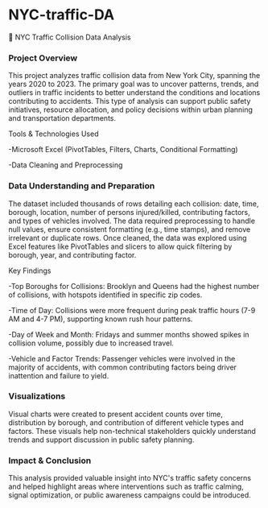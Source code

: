 # NYC-traffic-DA

📁 NYC Traffic Collision Data Analysis

### Project Overview     
This project analyzes traffic collision data from New York City, spanning the years 2020 to 2023. The primary goal was to uncover patterns, trends, and outliers in traffic incidents to better understand the conditions and locations contributing to accidents. This type of analysis can support public safety initiatives, resource allocation, and policy decisions within urban planning and transportation departments.

Tools & Technologies Used  

-Microsoft Excel (PivotTables, Filters, Charts, Conditional Formatting)

-Data Cleaning and Preprocessing

### Data Understanding and Preparation  
The dataset included thousands of rows detailing each collision: date, time, borough, location, number of persons injured/killed, contributing factors, and types of vehicles involved. The data required preprocessing to handle null values, ensure consistent formatting (e.g., time stamps), and remove irrelevant or duplicate rows. Once cleaned, the data was explored using Excel features like PivotTables and slicers to allow quick filtering by borough, year, and contributing factor.

Key Findings  

-Top Boroughs for Collisions: Brooklyn and Queens had the highest number of collisions, with hotspots identified in specific zip codes.

-Time of Day: Collisions were more frequent during peak traffic hours (7-9 AM and 4-7 PM), supporting known rush hour patterns.

-Day of Week and Month: Fridays and summer months showed spikes in collision volume, possibly due to increased travel.

-Vehicle and Factor Trends: Passenger vehicles were involved in the majority of accidents, with common contributing factors being driver inattention and failure to yield.

### Visualizations    
Visual charts were created to present accident counts over time, distribution by borough, and contribution of different vehicle types and factors. These visuals help non-technical stakeholders quickly understand trends and support discussion in public safety planning.

### Impact & Conclusion    
This analysis provided valuable insight into NYC's traffic safety concerns and helped highlight areas where interventions such as traffic calming, signal optimization, or public awareness campaigns could be introduced. 

